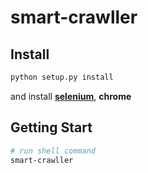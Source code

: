 # smart-crawller

## Install

```bash
python setup.py install
```

and install [**selenium**](https://sites.google.com/a/chromium.org/chromedriver/home), **chrome**

## Getting Start

```bash
# run shell command
smart-crawller
```